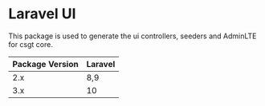 # Laravel UI

This package is used to generate the ui controllers, seeders and AdminLTE for csgt core.

| Package Version | Laravel |
| --------------- | ------- |
| 2.x             | 8,9     |
| 3.x             | 10      |
